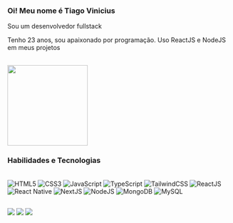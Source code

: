 ### Oi! Meu nome é Tiago Vinicius

Sou um desenvolvedor fullstack

Tenho 23 anos, sou apaixonado por programação. Uso ReactJS e NodeJS em meus projetos

<br>
  <div style="display:inline">

  <img height="180em" src="https://github-readme-stats.vercel.app/api/top-langs/?username=TiagoViniciusDev&layout=compact&theme=tokyonight&custom_title=Linguagens"/>

  </div>
<br>

### Habilidades e Tecnologias
<br>

<div align="left">
<img alt="HTML5" src="https://img.shields.io/badge/html5-%23E34F26.svg?style=for-the-badge&logo=html5&logoColor=white"/>
<img alt="CSS3" src="https://img.shields.io/badge/css3-%231572B6.svg?style=for-the-badge&logo=css3&logoColor=white"/> 
<img alt="JavaScript" src="https://img.shields.io/badge/javascript-%23323330.svg?style=for-the-badge&logo=javascript&logoColor=%23F7DF1E"/>
<img alt="TypeScript" src="https://img.shields.io/badge/TypeScript-007ACC?style=for-the-badge&logo=typescript&logoColor=white"/>
<img alt="TailwindCSS" src="https://img.shields.io/badge/Tailwind_CSS-38B2AC?style=for-the-badge&logo=tailwind-css&logoColor=white"/>

<img alt="ReactJS" src="https://img.shields.io/badge/React.JS-20232A?style=for-the-badge&logo=react&logoColor=61DAFB"/>
<img alt="React Native" src="https://img.shields.io/badge/React_Native-20232A?style=for-the-badge&logo=react&logoColor=61DAFB"/>
<img alt="NextJS" src="https://img.shields.io/badge/next.js-000000?style=for-the-badge&logo=nextdotjs&logoColor=white"/>
<img alt="NodeJS" src="https://img.shields.io/badge/node.js-%2343853D.svg?style=for-the-badge&logo=node-dot-js&logoColor=white"/>
<img alt="MongoDB" src ="https://img.shields.io/badge/MongoDB-4EA94B?style=for-the-badge&logo=mongodb&logoColor=white"/>
<img alt="MySQL" src="https://img.shields.io/badge/mysql-%2300f.svg?style=for-the-badge&logo=mysql&logoColor=white"/>
</div>

##

<div>
<a href="https://tiagovinicius.com/" target="_blank"><img src="https://img.shields.io/badge/-Portfólio-06D6A0?style=for-the-badge" target="_blank"></a>
<a href="https://www.linkedin.com/in/tiagoviniciusdev/" target="_blank"><img src="https://img.shields.io/badge/-LinkedIn-%230077B5?style=for-the-badge&logo=linkedin&logoColor=white" target="_blank"></a>
<a href = "mailto:tiagoviniciusdev@gmail.com"><img src="https://img.shields.io/badge/Gmail-C00021?style=for-the-badge&logo=gmail&logoColor=white" target="_blank"></a>
</div>

